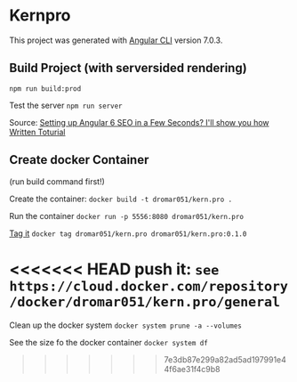 # Kernpro

This project was generated with [Angular CLI](https://github.com/angular/angular-cli) version 7.0.3.

## Build Project (with serversided rendering)

`npm run build:prod`

Test the server
`npm run server`

Source: 
[Setting up Angular 6 SEO in a Few Seconds? I'll show you how](https://www.youtube.com/watch?v=hxG9nuvnh-A)
[Written Toturial](https://coursetro.com/posts/code/155/Angular-6-SEO-Tutorial-from-Scratch---It's-Super-Simple-Now!)

## Create docker Container

(run build command first!)

Create the container:
`docker build -t dromar051/kern.pro .`

Run the container
`docker run -p 5556:8080 dromar051/kern.pro`

[Tag it](https://docs.docker.com/engine/reference/commandline/tag/)
`docker tag dromar051/kern.pro dromar051/kern.pro:0.1.0`

<<<<<<< HEAD
push it: `see https://cloud.docker.com/repository/docker/dromar051/kern.pro/general`
=======
Clean up the docker system
`docker system prune -a --volumes`

See the size fo the docker container
`docker system df`
>>>>>>> 7e3db87e299a82ad5ad197991e44f6ae31f4c9b8



